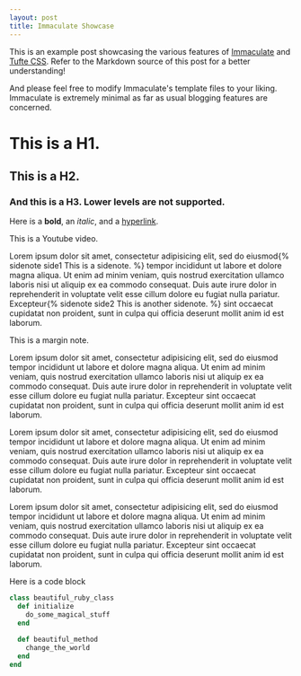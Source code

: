 ```yaml
---
layout: post
title: Immaculate Showcase
---
```


This is an example post showcasing the various features of [Immaculate](https://github.com/siawyoung/immaculate) and [Tufte CSS](https://github.com/edwardtufte/tufte-css). Refer to the Markdown source of this post for a better understanding!

And please feel free to modify Immaculate's template files to your liking. Immaculate is extremely minimal as far as usual blogging features are concerned.

# This is a H1.

## This is a H2.

### And this is a H3. Lower levels are not supported.

Here is a **bold**, an *italic*, and a [hyperlink](/#).


This is a Youtube video.


Lorem ipsum dolor sit amet, consectetur adipisicing elit, sed do eiusmod{% sidenote side1 This is a sidenote. %} tempor incididunt ut labore et dolore magna aliqua. Ut enim ad minim veniam,
quis nostrud exercitation ullamco laboris nisi ut aliquip ex ea commodo
consequat. Duis aute irure dolor in reprehenderit in voluptate velit esse
cillum dolore eu fugiat nulla pariatur. Excepteur{% sidenote side2 This is another sidenote. %} sint occaecat cupidatat non
proident, sunt in culpa qui officia deserunt mollit anim id est laborum.

This is a margin note.

Lorem ipsum dolor sit amet, consectetur adipisicing elit, sed do eiusmod
tempor incididunt ut labore et dolore magna aliqua. Ut enim ad minim veniam,
quis nostrud exercitation ullamco laboris nisi ut aliquip ex ea commodo
consequat. Duis aute irure dolor in reprehenderit in voluptate velit esse
cillum dolore eu fugiat nulla pariatur. Excepteur sint occaecat cupidatat non
proident, sunt in culpa qui officia deserunt mollit anim id est laborum.

Lorem ipsum dolor sit amet, consectetur adipisicing elit, sed do eiusmod
tempor incididunt ut labore et dolore magna aliqua. Ut enim ad minim veniam,
quis nostrud exercitation ullamco laboris nisi ut aliquip ex ea commodo
consequat. Duis aute irure dolor in reprehenderit in voluptate velit esse
cillum dolore eu fugiat nulla pariatur. Excepteur sint occaecat cupidatat non
proident, sunt in culpa qui officia deserunt mollit anim id est laborum.


Lorem ipsum dolor sit amet, consectetur adipisicing elit, sed do eiusmod
tempor incididunt ut labore et dolore magna aliqua. Ut enim ad minim veniam,
quis nostrud exercitation ullamco laboris nisi ut aliquip ex ea commodo
consequat. Duis aute irure dolor in reprehenderit in voluptate velit esse
cillum dolore eu fugiat nulla pariatur. Excepteur sint occaecat cupidatat non
proident, sunt in culpa qui officia deserunt mollit anim id est laborum.

Here is a code block 

```ruby
class beautiful_ruby_class
  def initialize
    do_some_magical_stuff
  end

  def beautiful_method
    change_the_world
  end
end
```
